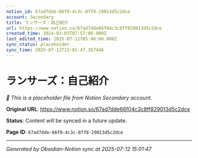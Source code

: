 ```yaml
---
notion_id: 67ad7dde-66f0-4c3c-8ff8-29013d5c2dce
account: Secondary
title: ランサーズ：自己紹介
url: https://www.notion.so/67ad7dde66f04c3c8ff829013d5c2dce
created_time: 2024-03-03T07:57:00.000Z
last_edited_time: 2025-07-12T05:46:00.000Z
sync_status: placeholder
sync_time: 2025-07-12T15:01:47.357446
---
```


# ランサーズ：自己紹介

*🔄 This is a placeholder file from Notion Secondary account.*

**Original URL**: https://www.notion.so/67ad7dde66f04c3c8ff829013d5c2dce

**Status**: Content will be synced in a future update.

**Page ID**: `67ad7dde-66f0-4c3c-8ff8-29013d5c2dce`

---

*Generated by Obsidian-Notion sync at 2025-07-12 15:01:47*
